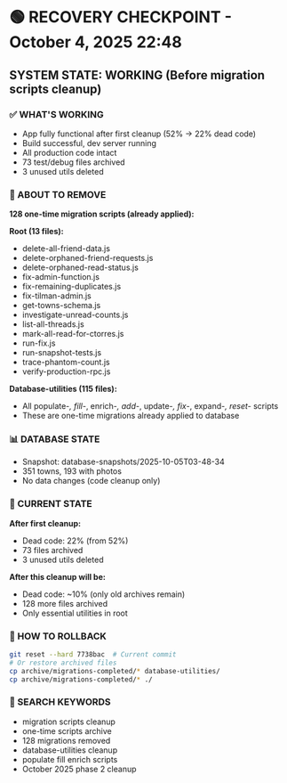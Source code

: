 # 🟢 RECOVERY CHECKPOINT - October 4, 2025 22:48
## SYSTEM STATE: WORKING (Before migration scripts cleanup)

### ✅ WHAT'S WORKING
- App fully functional after first cleanup (52% → 22% dead code)
- Build successful, dev server running
- All production code intact
- 73 test/debug files archived
- 3 unused utils deleted

### 🔧 ABOUT TO REMOVE
**128 one-time migration scripts (already applied):**

**Root (13 files):**
- delete-all-friend-data.js
- delete-orphaned-friend-requests.js
- delete-orphaned-read-status.js
- fix-admin-function.js
- fix-remaining-duplicates.js
- fix-tilman-admin.js
- get-towns-schema.js
- investigate-unread-counts.js
- list-all-threads.js
- mark-all-read-for-ctorres.js
- run-fix.js
- run-snapshot-tests.js
- trace-phantom-count.js
- verify-production-rpc.js

**Database-utilities (115 files):**
- All populate-*, fill-*, enrich-*, add-*, update-*, fix-*, expand-*, reset-* scripts
- These are one-time migrations already applied to database

### 📊 DATABASE STATE
- Snapshot: database-snapshots/2025-10-05T03-48-34
- 351 towns, 193 with photos
- No data changes (code cleanup only)

### 🎯 CURRENT STATE
**After first cleanup:**
- Dead code: 22% (from 52%)
- 73 files archived
- 3 unused utils deleted

**After this cleanup will be:**
- Dead code: ~10% (only old archives remain)
- 128 more files archived
- Only essential utilities in root

### 🔄 HOW TO ROLLBACK
```bash
git reset --hard 7738bac  # Current commit
# Or restore archived files
cp archive/migrations-completed/* database-utilities/
cp archive/migrations-completed/* ./
```

### 🔎 SEARCH KEYWORDS
- migration scripts cleanup
- one-time scripts archive
- 128 migrations removed
- database-utilities cleanup
- populate fill enrich scripts
- October 2025 phase 2 cleanup
